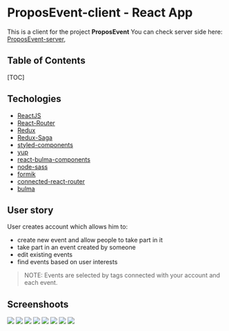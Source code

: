 # ProposEvent-client - React App

This is a client for the project **ProposEvent**
You can check server side here: [ProposEvent-server](https://github.com/wglugla/ProposEvent-server),

## Table of Contents

[TOC]

## Techologies

- [ReactJS](https://reactjs.org/docs/getting-started.html)
- [React-Router](https://reacttraining.com/react-router/web/guides/quick-start)
- [Redux](https://redux.js.org/basics/usage-with-react)
- [Redux-Saga](https://github.com/redux-saga/redux-saga)
- [styled-components](https://www.styled-components.com/)
- [yup](https://www.npmjs.com/package/yup)
- [react-bulma-components](https://www.npmjs.com/package/react-bulma-components)
- [node-sass](https://github.com/sass/node-sass)
- [formik](https://github.com/jaredpalmer/formik)
- [connected-react-router](https://github.com/supasate/connected-react-router)
- [bulma](https://bulma.io/)

## User story

User creates account which allows him to:

- create new event and allow people to take part in it
- take part in an event created by someone
- edit existing events
- find events based on user interests

> NOTE: Events are selected by tags connected with your account and each event.

## Screenshoots

![](https://i.imgur.com/LqD8JPU.png)
![](https://i.imgur.com/gb092Dk.png)
![](https://i.imgur.com/oVzzVuA.png)
![](https://i.imgur.com/mQrnmdI.png)
![](https://i.imgur.com/IK6dgZ7.png)
![](https://i.imgur.com/RZOvzEj.png)
![](https://i.imgur.com/5I5tC7z.png)
![](https://i.imgur.com/2CEXA3w.png)
